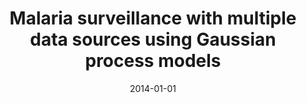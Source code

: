 ---
title: "Malaria surveillance with multiple data sources using Gaussian process models"
collection: publications
permalink: /publication/2014-malaria-surveillance-with-multiple-data
date: 2014-01-01
venue: 'International Conference on the Use of Mobile Information and Communications Technology in Africa'
paperurl: '/files/Mubangizi_2014_MalariaSurveillance.pdf'
citation: 'Martin Mubangizi, Ricardo Andrade-Pacheco, Michael Smith, John A Quinn, Neil Lawrence'
---